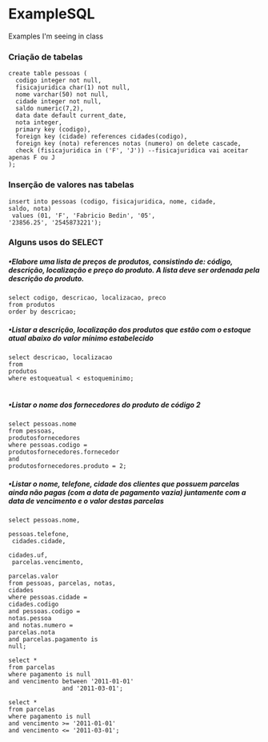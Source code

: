 # ExampleSQL
Examples I'm seeing in class

### Criação de tabelas
```
create table pessoas (
  codigo integer not null,
  fisicajuridica char(1) not null,
  nome varchar(50) not null,
  cidade integer not null,
  saldo numeric(7,2),
  data date default current_date,
  nota integer,
  primary key (codigo),
  foreign key (cidade) references cidades(codigo),
  foreign key (nota) references notas (numero) on delete cascade,
  check (fisicajuridica in ('F', 'J')) --fisicajuridica vai aceitar apenas F ou J
);
```


### Inserção de valores nas tabelas
<code>insert into pessoas (codigo, fisicajuridica, nome, cidade, saldo, nota)</code><br>
<code>       values (01, 'F', 'Fabricio Bedin', '05', '23856.25', '2545873221');</code><br>

### Alguns usos do SELECT

##### •Elabore uma lista de preços de produtos, consistindo de: código, descrição, localização e preço do produto. A lista deve ser ordenada pela descrição do produto.
<code>select codigo, descricao, localizacao, preco</code><br>
<code>from produtos</code><br>
<code>order by descricao;</code><br>

##### •Listar a descrição, localização dos produtos que estão com o estoque atual abaixo do valor mínimo estabelecido
<code>select descricao, localizacao</code><br>
<code>from produtos</code><br>
<code>where estoqueatual < estoqueminimo; </code><br>

##### •Listar o nome dos fornecedores do produto de código 2
<code>select pessoas.nome</code><br>
<code>from pessoas, produtosfornecedores</code><br>
<code>where pessoas.codigo = produtosfornecedores.fornecedor</code><br>
<code>and produtosfornecedores.produto = 2;</code><br>

##### •Listar o nome, telefone, cidade dos clientes que possuem parcelas ainda não pagas (com a data de pagamento vazia) juntamente com a data de vencimento e o valor destas parcelas
<code>select pessoas.nome,</code><br>
<code>       pessoas.telefone,</code><br>
<code>       cidades.cidade,</code><br>
<code>       cidades.uf,</code><br>
<code>       parcelas.vencimento,</code><br>
<code>       parcelas.valor</code><br>
<code>from pessoas, parcelas, notas, cidades</code><br>
<code>where pessoas.cidade = cidades.codigo</code><br>
<code>and   pessoas.codigo = notas.pessoa</code><br>
<code>and notas.numero = parcelas.nota</code><br>
<code>and parcelas.pagamento is null;</code><br>


```
select *
from parcelas
where pagamento is null
and vencimento between '2011-01-01' 
               and '2011-03-01';

select *
from parcelas
where pagamento is null
and vencimento >= '2011-01-01' 
and vencimento <= '2011-03-01';
```








